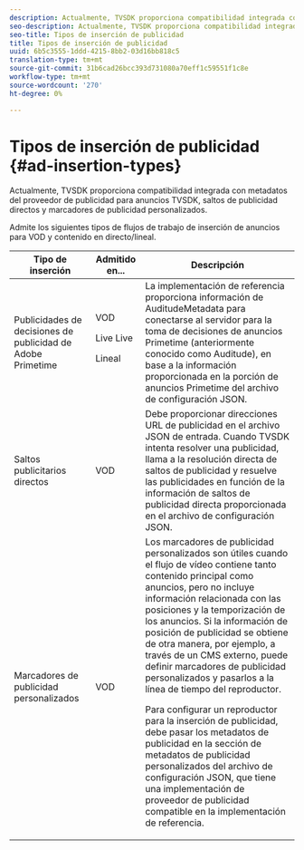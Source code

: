 ```yaml
---
description: Actualmente, TVSDK proporciona compatibilidad integrada con metadatos del proveedor de publicidad para anuncios TVSDK, saltos de publicidad directos y marcadores de publicidad personalizados.
seo-description: Actualmente, TVSDK proporciona compatibilidad integrada con metadatos del proveedor de publicidad para anuncios TVSDK, saltos de publicidad directos y marcadores de publicidad personalizados.
seo-title: Tipos de inserción de publicidad
title: Tipos de inserción de publicidad
uuid: 6b5c3555-1ddd-4215-8bb2-03d16bb818c5
translation-type: tm+mt
source-git-commit: 31b6cad26bcc393d731080a70eff1c59551f1c8e
workflow-type: tm+mt
source-wordcount: '270'
ht-degree: 0%

---
```



# Tipos de inserción de publicidad {#ad-insertion-types}

Actualmente, TVSDK proporciona compatibilidad integrada con metadatos del proveedor de publicidad para anuncios TVSDK, saltos de publicidad directos y marcadores de publicidad personalizados.

Admite los siguientes tipos de flujos de trabajo de inserción de anuncios para VOD y contenido en directo/lineal.

<table id="table_1C3A659BDDB7453CA953A103045FCA01"> 
 <thead> 
  <tr> 
   <th colname="col1" class="entry"> Tipo de inserción </th> 
   <th colname="col2" class="entry"> Admitido en... </th> 
   <th colname="col3" class="entry"> Descripción </th> 
  </tr>
 </thead>
 <tbody> 
  <tr> 
   <td colname="col1"> Publicidades de decisiones de publicidad de Adobe Primetime </td> 
   <td colname="col2">VOD <p>Live Live </p> <p>Lineal </p> </td> 
   <td colname="col3">La implementación de referencia proporciona <span class="codeph"> información de AuditudeMetadata</span> para conectarse al servidor para la toma de decisiones de anuncios Primetime (anteriormente conocido como Auditude), en base a la información proporcionada en la porción de anuncios Primetime</a> del archivo de configuración JSON</a>. </td> 
  </tr> 
  <tr> 
   <td colname="col1"> Saltos publicitarios directos </td> 
   <td colname="col2"> VOD </td> 
   <td colname="col3">Debe proporcionar direcciones URL de publicidad en el archivo JSON de entrada. Cuando TVSDK intenta resolver una publicidad, llama a la resolución directa de saltos de publicidad y resuelve las publicidades en función de la información de saltos de publicidad directa proporcionada en el archivo de configuración JSON</a>. </td> 
  </tr> 
  <tr> 
   <td colname="col1"> Marcadores de publicidad personalizados </td> 
   <td colname="col2"> VOD </td> 
   <td colname="col3">Los marcadores de publicidad personalizados son útiles cuando el flujo de vídeo contiene tanto contenido principal como anuncios, pero no incluye información relacionada con las posiciones y la temporización de los anuncios. Si la información de posición de publicidad se obtiene de otra manera, por ejemplo, a través de un CMS externo, puede definir marcadores de publicidad personalizados y pasarlos a la línea de tiempo del reproductor. <p>Para configurar un reproductor para la inserción de publicidad, debe pasar los metadatos de publicidad en la sección de metadatos de publicidad personalizados del archivo de configuración JSON</a>, que tiene una implementación de proveedor de publicidad compatible en la implementación de referencia. </p> </td>
  </tr>
 </tbody>
</table>